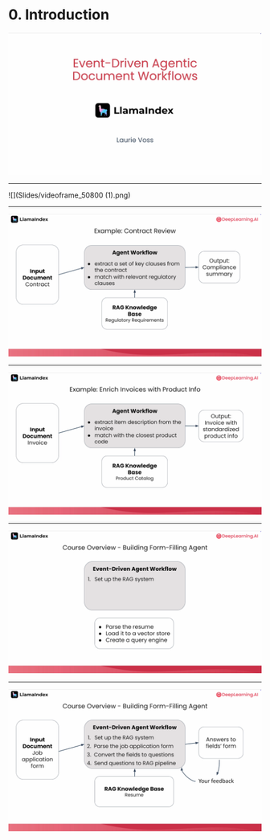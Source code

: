 # 0. Introduction

![](Slides/videoframe_0.png)

---

![](Slides/videoframe_50800 (1).png)

---

![](Slides/videoframe_67026.png)

---

![](Slides/videoframe_84511.png)

---

![](Slides/videoframe_140152.png)

---

![](Slides/videoframe_152874.png)
